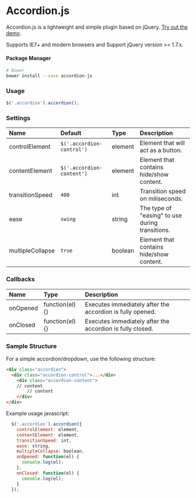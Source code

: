 Accordion.js
================

Accordion.js is a lightweight and simple plugin based on jQuery. [Try out the demo](//joaomosantos.github.io/accordion.js).

Supports IE7+ and modern browsers and Support jQuery version >= 1.7.x.

#### Package Manager

```sh
# Bower
bower install --save accordion-js
```

### Usage

```javascript
$('.accordion').accordion();
```

### Settings

Name             | Default                    | Type    | Description
:----------------|:---------------------------|:--------|:-----------
controlElement   | `$('.accordion-control')`  | element | Element that will act as a button.      
contentElement   | `$('.accordion-content')`  | element | Element that contains hide/show content.
transitionSpeed  | `400`                      | int     | Transition speed on miliseconds.
ease             | `swing`                    | string  | The type of "easing" to use during transitions.
multipleCollapse | `true`                     | boolean | Element that contains hide/show content.

### Callbacks

Name        | Type            | Description
:-----------|:----------------|:-----------
onOpened    | function(el) {} | Executes immediately after the accordion is fully opened.      
onClosed    | function(el) {} | Executes immediately after the accordion is fully closed.

### Sample Structure

For a simple accordion/dropdown, use the following structure:

```html
<div class="accordion">
  <div class="accordion-control">...</div>
	<div class="accordion-content">
    // content
		// content
	</div>
</div>
```
Example usage javascript:

```js
  $('.accordion').accordion({
    controlElement: element,
    contentElement: element,
    transitionSpeed: int, 
    ease: string,
    multipleCollapse: boolean,
    onOpened: function(el) { 
      console.log(el); 
    },
    onClosed: function(el) { 
      console.log(el); 
    }
  });
```